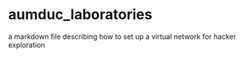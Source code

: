 # aumduc_laboratories
a markdown file describing how to set up a virtual network for hacker exploration

